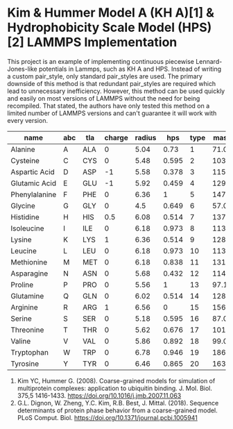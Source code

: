 # Kim & Hummer Model A (KH A)[1] & Hydrophobicity Scale Model (HPS)[2] LAMMPS Implementation
This project is an example of implementing continuous piecewise Lennard-Jones-like potentials in Lammps, such as KH A and HPS. 
Instead of writing a custom pair_style, only standard pair_styles are used. 
The primary downside of this method is that redundant pair_styles are required which lead to unnecessary inefficiency. 
However, this method can be used quickly and easily on most versions of LAMMPS without the need for being recompiled.
That stated, the authors have only tested this method on a limited number of LAMMPS versions and can't guarantee it will work with every version.

name|abc|tla|charge|radius|hps|type|mass
---|---|---|---|---|---|---|---
Alanine|A|ALA|0|5.04|0.73|1|71.08
Cysteine|C|CYS|0|5.48|0.595|2|103.1
Aspartic Acid|D|ASP|-1|5.58|0.378|3|115.1
Glutamic Acid|E|GLU|-1|5.92|0.459|4|129.1
Phenylalanine|F|PHE|0|6.36|1|5|147.2
Glycine|G|GLY|0|4.5|0.649|6|57.05
Histidine|H|HIS|0.5|6.08|0.514|7|137.1
Isoleucine|I|ILE|0|6.18|0.973|8|113.2
Lysine|K|LYS|1|6.36|0.514|9|128.2
Leucine|L|LEU|0|6.18|0.973|10|113.2
Methionine|M|MET|0|6.18|0.838|11|131.2
Asparagine|N|ASN|0|5.68|0.432|12|114.1
Proline|P|PRO|0|5.56|1|13|97.12
Glutamine|Q|GLN|0|6.02|0.514|14|128.1
Arginine|R|ARG|1|6.56|0|15|156.2
Serine|S|SER|0|5.18|0.595|16|87.08
Threonine|T|THR|0|5.62|0.676|17|101.1
Valine|V|VAL|0|5.86|0.892|18|99.07
Tryptophan|W|TRP|0|6.78|0.946|19|186.2
Tyrosine|Y|TYR|0|6.46|0.865|20|163.2

1. Kim YC, Hummer G. (2008). Coarse-grained models for simulation of multiprotein complexes: application to ubiquitin binding. J. Mol. Biol. 375,5 1416-1433. https://doi.org/10.1016/j.jmb.2007.11.063
2. G.L. Dignon, W. Zheng, Y.C. Kim, R.B. Best, J. Mittal. (2018). Sequence determinants of protein phase behavior from a coarse-grained model. PLoS Comput. Biol. https://doi.org/10.1371/journal.pcbi.1005941
